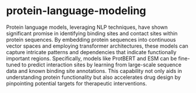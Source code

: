 # protein-language-modeling
Protein language models, leveraging NLP techniques, have shown significant promise in identifying binding sites and contact sites within protein sequences. By embedding protein sequences into continuous vector spaces and employing transformer architectures, these models can capture intricate patterns and dependencies that indicate functionally important regions. Specifically, models like ProtBERT and ESM can be fine-tuned to predict interaction sites by learning from large-scale sequence data and known binding site annotations. This capability not only aids in understanding protein functionality but also accelerates drug design by pinpointing potential targets for therapeutic interventions.
